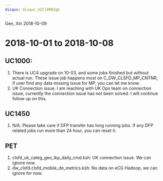 ```yaml
---
disqus: disqus_UZCl0RB3gG
---
```


Gen, Xin 2018-10-09

# 2018-10-01 to 2018-10-08
## UC1000:
1. There is UC4 upgrade on 10-03, and some jobs finished but without actual run. These issue job happens most on C_DW_CLSFD_MP_CNTNR, if user find any data missing issue for MP, you can let me know.
2. UK Connection issue. I am reaching with UK Ops team on connection issue, currently the connection issue has not been solved. I will continue follow up on this.
 
## UC1450
1. N/A. Please take care if DFP transfer has long running jobs. If any DFP related jobs run more than 24 hour, you can reset it.
 
## PET
1. clsfd_uk_categ_geo_lkp_daily_cmd.ksh: UK connection issue. We can ignore now.
2. dw_clsfd.clsfd_mobile_de_metrics.ksh: No data on eCG Hadoop, we can ignore for now.
